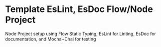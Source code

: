 # Template EsLint, EsDoc Flow/Node Project

Node Project setup using Flow Static Typing, EsLint for Linting, EsDoc for documentation, and Mocha+Chai for testing
